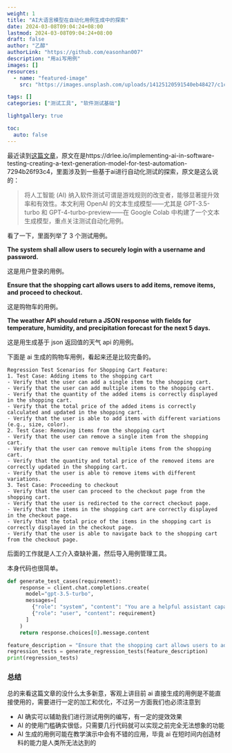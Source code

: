 ```yaml
---
weight: 1
title: "AI大语言模型在自动化用例生成中的探索"
date: 2024-03-08T09:04:24+08:00
lastmod: 2024-03-08T09:04:24+08:00
draft: false
author: "乙醇"
authorLink: "https://github.com/easonhan007"
description: "用ai写用例"
images: []
resources:
  - name: "featured-image"
    src: "https://images.unsplash.com/uploads/14125120591540eb48427/c1c4b1aa?w=300"

tags: []
categories: ["测试工具", "软件测试基础"]

lightgallery: true

toc:
  auto: false
---
```


最近读到[这篇文章](https://drlee.io/implementing-ai-in-software-testing-creating-a-text-generation-model-for-test-automation-7294b26f93c4)，原文在是https://drlee.io/implementing-ai-in-software-testing-creating-a-text-generation-model-for-test-automation-7294b26f93c4，里面涉及到一些基于ai进行自动化测试的探索，原文是这么说的：

> 将人工智能 (AI) 纳入软件测试可谓是游戏规则的改变者，能够显著提升效率和有效性。本文利用 OpenAI 的文本生成模型——尤其是 GPT-3.5-turbo 和 GPT-4-turbo-preview——在 Google Colab 中构建了一个文本生成模型，重点关注测试自动化用例。

看了一下，里面列举了 3 个测试用例。

**The system shall allow users to securely login with a username and password.**

这是用户登录的用例。

**Ensure that the shopping cart allows users to add items, remove items, and proceed to checkout.**

这是购物车的用例。

**The weather API should return a JSON response with fields for temperature, humidity, and precipitation forecast for the next 5 days.**

这是用生成基于 json 返回值的天气 api 的用例。

下面是 ai 生成的购物车用例，看起来还是比较完备的。

```
Regression Test Scenarios for Shopping Cart Feature:
1. Test Case: Adding items to the shopping cart
- Verify that the user can add a single item to the shopping cart.
- Verify that the user can add multiple items to the shopping cart.
- Verify that the quantity of the added items is correctly displayed in the shopping cart.
- Verify that the total price of the added items is correctly calculated and updated in the shopping cart.
- Verify that the user is able to add items with different variations (e.g., size, color).
2. Test Case: Removing items from the shopping cart
- Verify that the user can remove a single item from the shopping cart.
- Verify that the user can remove multiple items from the shopping cart.
- Verify that the quantity and total price of the removed items are correctly updated in the shopping cart.
- Verify that the user is able to remove items with different variations.
3. Test Case: Proceeding to checkout
- Verify that the user can proceed to the checkout page from the shopping cart.
- Verify that the user is redirected to the correct checkout page.
- Verify that the items in the shopping cart are correctly displayed in the checkout page.
- Verify that the total price of the items in the shopping cart is correctly displayed in the checkout page.
- Verify that the user is able to navigate back to the shopping cart from the checkout page.
```

后面的工作就是人工介入查缺补漏，然后导入用例管理工具。

本身代码也很简单。

```python
def generate_test_cases(requirement):
    response = client.chat.completions.create(
      model="gpt-3.5-turbo",
      messages=[
        {"role": "system", "content": "You are a helpful assistant capable of generating software test cases."},
        {"role": "user", "content": requirement}
      ]
    )
    return response.choices[0].message.content

feature_description = "Ensure that the shopping cart allows users to add items, remove items, and proceed to checkout."
regression_tests = generate_regression_tests(feature_description)
print(regression_tests)
```

### 总结

总的来看这篇文章的没什么太多新意，客观上讲目前 ai 直接生成的用例是不能直接使用的，需要进行一定的加工和优化，不过另一方面我们也必须注意到

- AI 确实可以辅助我们进行测试用例的编写，有一定的提效效果
- AI 的使用门槛确实很低，只需要几行代码就可以实现之前完全无法想象的功能
- AI 生成的用例可能在教学演示中会有不错的应用，毕竟 ai 在短时间内创造材料的能力是人类所无法达到的
